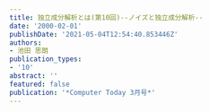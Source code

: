 ```yaml
---
title: 独立成分解析とは(第10回)--ノイズと独立成分解析--
date: '2000-02-01'
publishDate: '2021-05-04T12:54:40.853446Z'
authors:
- 池田 思朗
publication_types:
- '10'
abstract: ''
featured: false
publication: '*Computer Today 3月号*'
---
```

